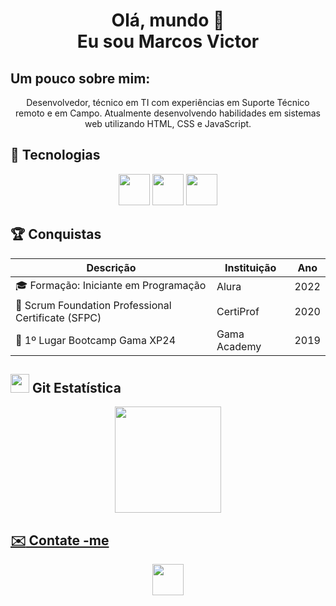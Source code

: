 <h1 align="center"> Olá, mundo 👋 <br> Eu sou Marcos Victor  </h1>

## Um pouco sobre mim:
<div align="center">
  <p>Desenvolvedor, técnico em TI com experiências em Suporte Técnico remoto e em Campo. Atualmente desenvolvendo habilidades em sistemas web utilizando HTML, CSS e JavaScript.
  </p>
</div>

## :rocket: Tecnologias
<div align="center">
<img src="https://cdn.jsdelivr.net/gh/devicons/devicon/icons/html5/html5-original-wordmark.svg" width="50px" />
<img src="https://cdn.jsdelivr.net/gh/devicons/devicon/icons/css3/css3-original-wordmark.svg" width="50px"/>
<img src="https://cdn.jsdelivr.net/gh/devicons/devicon/icons/javascript/javascript-original.svg" width="50px"/>
</div>

## :trophy: Conquistas
<div align="center">

Descrição | Instituição | Ano |
--------- | --------- | ------
:mortar_board: Formação: Iniciante em Programação | Alura | 2022
:1st_place_medal: Scrum Foundation Professional Certificate (SFPC) | CertiProf | 2020
:1st_place_medal: 1º Lugar Bootcamp Gama XP24 | Gama Academy | 2019
</div>

## <img src="https://cdn.jsdelivr.net/gh/devicons/devicon/icons/github/github-original.svg" width="30px"/> Git Estatística
<div align="center">
  <a href="https://github.com/mvjeronimo">
  <img height="170em" src="https://github-readme-stats.vercel.app/api/top-langs/?username=mvjeronimo&layout=compact&langs_count=7&theme=dark"/>
</div>

## :envelope: Contate -me
<div align="center">
  <a href="https://www.linkedin.com/in/mvjeronimo/">
    <img src="https://cdn.jsdelivr.net/gh/devicons/devicon/icons/linkedin/linkedin-original.svg" width="50px"/>
  </a>
</div>
